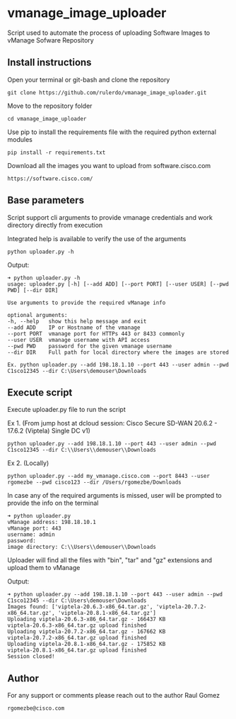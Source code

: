 # vmanage_image_uploader

Script used to automate the process of uploading Software Images to vManage Sofware Repository


## Install instructions

Open your terminal or git-bash and clone the repository

    git clone https://github.com/rulerdo/vmanage_image_uploader.git

Move to the repository folder

    cd vmanage_image_uploader

Use pip to install the requirements file with the required python external modules

    pip install -r requirements.txt

Download all the images you want to upload from software.cisco.com

    https://software.cisco.com/


## Base parameters

Script support cli arguments to provide vmanage credentials and work directory directly from execution

Integrated help is available to verify the use of the arguments

    python uploader.py -h

Output:

    ➜ python uploader.py -h
    usage: uploader.py [-h] [--add ADD] [--port PORT] [--user USER] [--pwd PWD] [--dir DIR]
    
    Use arguments to provide the required vManage info

    optional arguments:
    -h, --help   show this help message and exit
    --add ADD    IP or Hostname of the vmanage
    --port PORT  vmanage port for HTTPs 443 or 8433 commonly
    --user USER  vmanage username with API access
    --pwd PWD    password for the given vmanage username
    --dir DIR    Full path for local directory where the images are stored

    Ex. python uploader.py --add 198.18.1.10 --port 443 --user admin --pwd C1sco12345 --dir C:\Users\demouser\Downloads

## Execute script

Execute uploader.py file to run the script

Ex 1. (From jump host at dcloud session: Cisco Secure SD-WAN 20.6.2 - 17.6.2 (Viptela) Single DC v1)

    python uploader.py --add 198.18.1.10 --port 443 --user admin --pwd C1sco12345 --dir C:\\Users\\demouser\\Downloads

Ex 2. (Locally)

    python uploader.py --add my_vmanage.cisco.com --port 8443 --user rgomezbe --pwd cisco123 --dir /Users/rgomezbe/Downloads

In case any of the required arguments is missed, user will be prompted to provide the info on the terminal

    ➜ python uploader.py
    vManage address: 198.18.10.1
    vManage port: 443
    username: admin
    password: 
    image directory: C:\\Users\\demouser\\Downloads

Uploader will find all the files with "bin", "tar" and "gz" extensions and upload them to vManage

Output:

    ➜ python uploader.py --add 198.18.1.10 --port 443 --user admin --pwd C1sco12345 --dir C:\Users\demouser\Downloads
    Images found: ['viptela-20.6.3-x86_64.tar.gz', 'viptela-20.7.2-x86_64.tar.gz', 'viptela-20.8.1-x86_64.tar.gz']
    Uploading viptela-20.6.3-x86_64.tar.gz - 166437 KB
    viptela-20.6.3-x86_64.tar.gz upload finished
    Uploading viptela-20.7.2-x86_64.tar.gz - 167662 KB
    viptela-20.7.2-x86_64.tar.gz upload finished
    Uploading viptela-20.8.1-x86_64.tar.gz - 175852 KB
    viptela-20.8.1-x86_64.tar.gz upload finished
    Session closed!

## Author

For any support or comments please reach out to the author Raul Gomez

    rgomezbe@cisco.com
